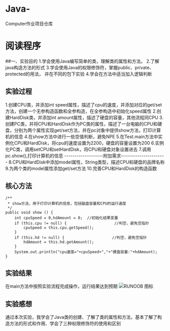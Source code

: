 # Java-
Computer作业项目仓库
# 阅读程序
##一、实验目的
 1.学会使用Java编写简单的类，理解类的属性和方法。
 2.了解java构造方法的形式
 3.学会使用Java的权限修饰符，掌握public、private、protected的用法， 并在不同的包下实验
 4.学会在方法中适当加入逻辑判断
## 实验过程
 1.创建CPU类，并添加int speed属性，描述了cpu的速度，并添加对应的get/set方法，创建一个无参构造函数和全参构造，在全参构造中初始化speed属性
 2.创建HardDisk类，并添加int amount属性，描述了硬盘的容量，其他流程同CPU
 3.创建PC类，并将CPU和HardDisk作为PC类的属性，描述了一台电脑的CPU和硬盘，分别为两个属性实现get/set方法，并在pc对象中提供show方法，打印计算机的信息
 4.在show方法中进行一些空值判断，避免NPE
 5.在Test.main方法中实例化CPU和HardDisk，将cpu的速度设置为2200，硬盘的容量设置为200
 6.实例化PC类，调用setCPU和setHardDisk，将CPU和硬盘对象设置进去
 7.调用pc.show(),打印计算机的信息
 -------------------附加需求----------------------
 8.CPU和HardDisk中添加model属性，String类型，描述CPU和硬盘的品牌名称
 9.为两个类的model属性添加get/set方法
 10.完善CPU和HardDisk的构造函数
## 核心方法
 	/**
	 * show方法，用于打印计算机的信息，包括磁盘容量和CPU的运行速度
	 */
	public void show () {
		int cpuSpeed = 0,hdAmount = 0;  //初始化结果变量
		if (this.cpu != null) {                     //判空，避免空指针
			cpuSpeed = this.cpu.getSpeed();
		}
		if (this.hd != null) {                     //判空，避免空指针
			hdAmount = this.hd.getAmount();
		}
		System.out.println("cpu速度="+cpuSpeed+","+"硬盘容量:"+hdAmount);
	}
## 实验结果
 在main方法中按照实验流程完成操作，运行结果达到预期
![RUNOOB 图标](https://mail.qq.com/cgi-bin/frame_html?sid=T6KYHiRdEAmMIVQL&r=cda528a92a3fbfb7198872db9b4dbb03")
## 实验感想
 通过本次实验，我学会了Java类的创建、了解了类的属性和方法，基本了解了构造方法的形式和作用、学会了三种权限修饰符的使用和区别
 
